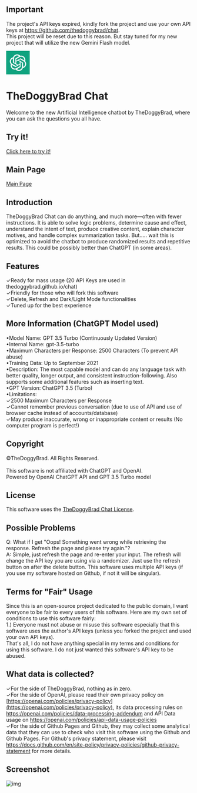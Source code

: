 ## Important
The project's API keys expired, kindly fork the project and use your own API keys at https://github.com/thedoggybrad/chat.
<br>
This project will be reset due to this reason. But stay tuned for my new project that will utilize the new Gemini Flash model.

<img src="chatsystem/images/chatbot.jpg" alt="LOGO" width="64"  height="64">

# TheDoggyBrad Chat
Welcome to the new Artificial Intelligence chatbot by TheDoggyBrad, where you can ask the questions you all have.

## Try it!
[Click here to try it!](https://thedoggybrad.github.io/chat/chatsystem)

## Main Page
[Main Page](https://thedoggybrad.github.io/chat)

## Introduction
TheDoggyBrad Chat can do anything, and much more—often with fewer instructions. It is able to solve logic problems, determine cause and effect, understand the intent of text, produce creative content, explain character motives, and handle complex summarization tasks. But..... wait this is optimized to avoid the chatbot to produce randomized results and repetitive results. This could be possibly better than ChatGPT (in some areas).

## Features
✓Ready for mass usage (20 API Keys are used in thedoggybrad.github.io/chat)
<br>
✓Friendly for those who will fork this software
<br>
✓Delete, Refresh and Dark/Light Mode functionalities
<br>
✓Tuned up for the best experience

## More Information (ChatGPT Model used)
•Model Name: GPT 3.5 Turbo (Continuously Updated Version)
<br>
•Internal Name: gpt-3.5-turbo
<br>
•Maximum Characters per Response: 2500 Characters (To prevent API abuse)
<br>
•Training Data: Up to September 2021
<br>
•Description: The most capable model and can do any language task with better quality, longer output, and consistent instruction-following. Also supports some additional features such as inserting text.
<br>
•GPT Version: ChatGPT 3.5 (Turbo)
<br>
•Limitations: <br>
✓2500 Maximum Characters per Response<br>
✓Cannot remember previous conversation (due to use of API and use of browser cache instead of accounts/database)<br>
✓May produce inaccurate, wrong or inappropriate content or results (No computer program is perfect!)

## Copyright
©TheDoggyBrad. All Rights Reserved.
<br><br>
This software is not affiliated with ChatGPT and OpenAI.<br>
Powered by OpenAI ChatGPT API and GPT 3.5 Turbo model

## License 
This software uses the [TheDoggyBrad Chat License](https://github.com/thedoggybrad/chat/blob/main/LICENSE.MD).

## Possible Problems
Q: What if I get "Oops! Something went wrong while retrieving the response. Refresh the page and please try again."?
<br>
A: Simple, just refresh the page and re-enter your input. The refresh will change the API key you are using via a randomizer. Just use the refresh button on after the delete button. This software uses multiple API keys (if you use my software hosted on Github, if not it will be singular).  

## Terms for "Fair" Usage
Since this is an open-source project dedicated to the public domain, I want everyone to be fair to every users of this software. Here are my own set of conditions to use this software fairly:<br>
1.) Everyone must not abuse or misuse this software especially that this software uses the author's API keys (unless you forked the project and used your own API keys). <br>
That's all, I do not have anything special in my terms and conditions for using this software. I do not just wanted this software's API key to be abused.

## What data is collected?
✓For the side of TheDoggyBrad, nothing as in zero.
<br>
✓For the side of OpenAI, please read their own privacy policy on [https://openai.com/policies/privacy-policy](https://openai.com/policies/privacy-policy), its data processing rules on https://openai.com/policies/data-processing-addendum and API Data usage on https://openai.com/policies/api-data-usage-policies
<br>
✓For the side of Github Pages and Github, they may collect some analytical data that they can use to check who visit this software using the Github and Github Pages. For Github's privacy statement, please visit https://docs.github.com/en/site-policy/privacy-policies/github-privacy-statement for more details.

## Screenshot
![img](https://thedoggybrad.github.io/chat/img.jpg)
